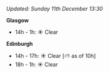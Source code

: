 *Updated: Sunday 11th December 13:30*

**Glasgow**

* 14h - 1h: :sunny: Clear

**Edinburgh**

* 14h - 17h: :sunny: Clear [:partly_sunny: as of 10h]
* 18h - 1h: :sunny: Clear
